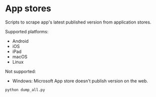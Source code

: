 # App stores

Scripts to scrape app's latest published version from application stores.

Supported platforms:
  - Android
  - iOS
  - iPad
  - macOS
  - Linux

Not supported:
  - Windows: Microsoft App store doesn't publish version on the web.

```shell
python dump_all.py
```

